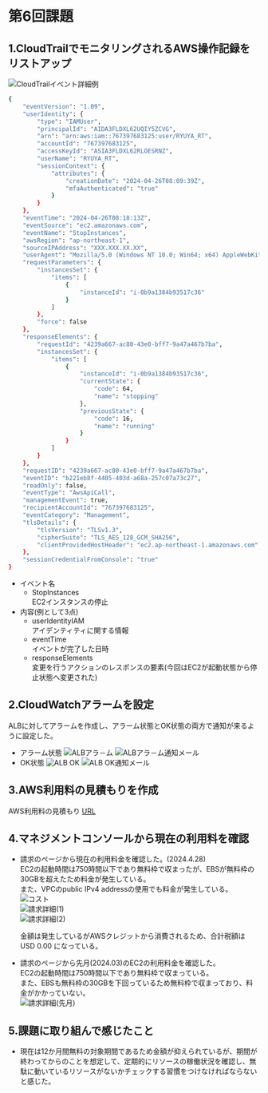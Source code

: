 # 第6回課題
## 1.CloudTrailでモニタリングされるAWS操作記録をリストアップ
![CloudTrailイベント詳細例](images/lecture06imgs/cloudtrail_for_lecture06.png)
```sh
{
    "eventVersion": "1.09",
    "userIdentity": {
        "type": "IAMUser",
        "principalId": "AIDA3FLDXL62UQIY5ZCVG",
        "arn": "arn:aws:iam::767397683125:user/RYUYA_RT",
        "accountId": "767397683125",
        "accessKeyId": "ASIA3FLDXL62RLOESRNZ",
        "userName": "RYUYA_RT",
        "sessionContext": {
            "attributes": {
                "creationDate": "2024-04-26T08:09:39Z",
                "mfaAuthenticated": "true"
            }
        }
    },
    "eventTime": "2024-04-26T08:18:13Z",
    "eventSource": "ec2.amazonaws.com",
    "eventName": "StopInstances",
    "awsRegion": "ap-northeast-1",
    "sourceIPAddress": "XXX.XXX.XX.XX",
    "userAgent": "Mozilla/5.0 (Windows NT 10.0; Win64; x64) AppleWebKit/537.36 (KHTML, like Gecko) Chrome/124.0.0.0 Safari/537.36",
    "requestParameters": {
        "instancesSet": {
            "items": [
                {
                    "instanceId": "i-0b9a1384b93517c36"
                }
            ]
        },
        "force": false
    },
    "responseElements": {
        "requestId": "4239a667-ac80-43e0-bff7-9a47a467b7ba",
        "instancesSet": {
            "items": [
                {
                    "instanceId": "i-0b9a1384b93517c36",
                    "currentState": {
                        "code": 64,
                        "name": "stopping"
                    },
                    "previousState": {
                        "code": 16,
                        "name": "running"
                    }
                }
            ]
        }
    },
    "requestID": "4239a667-ac80-43e0-bff7-9a47a467b7ba",
    "eventID": "b221eb8f-4405-403d-a68a-257c07a73c27",
    "readOnly": false,
    "eventType": "AwsApiCall",
    "managementEvent": true,
    "recipientAccountId": "767397683125",
    "eventCategory": "Management",
    "tlsDetails": {
        "tlsVersion": "TLSv1.3",
        "cipherSuite": "TLS_AES_128_GCM_SHA256",
        "clientProvidedHostHeader": "ec2.ap-northeast-1.amazonaws.com"
    },
    "sessionCredentialFromConsole": "true"
}
```

- イベント名
  - StopInstances  
        EC2インスタンスの停止
- 内容(例として3点)
  - userIdentityIAM  
        アイデンティティに関する情報
  - eventTime  
        イベントが完了した日時
  - responseElements  
        変更を行うアクションのレスポンスの要素(今回はEC2が起動状態から停止状態へ変更された)
  
  
## 2.CloudWatchアラームを設定
ALBに対してアラームを作成し、アラーム状態とOK状態の両方で通知が来るように設定した。
- アラーム状態
![ALBアラ－ム](images/lecture06imgs/ALB_alarm.png)
![ALBアラ－ム通知メール](images/lecture06imgs/ALB_alarm_mail.png)
- OK状態
![ALB OK](images/lecture06imgs/ALB_OK.png)
![ALB OK通知メール](images/lecture06imgs/ALB_OK_mail.png)
  
  
## 3.AWS利用料の見積もりを作成
AWS利用料の見積もり [URL](https://calculator.aws/#/estimate?id=6931555d537df7b1f7d275b482cd82405d7a4d1a)
  
  
## 4.マネジメントコンソールから現在の利用料を確認
- 請求のページから現在の利用料金を確認した。(2024.4.28)  
      EC2の起動時間は750時間以下であり無料枠で収まったが、EBSが無料枠の30GBを超えたため料金が発生している。  
      また、VPCのpublic IPv4 addressの使用でも料金が発生している。  
      ![コスト](images/lecture06imgs/20240428_cost.png)  
      ![請求詳細(1)](images/lecture06imgs/20240428_costdetail(1).png)  
      ![請求詳細(2)](images/lecture06imgs/20240428_costdetail(2).png)  

    金額は発生しているがAWSクレジットから消費されるため、合計税額は USD 0.00 になっている。

- 請求のページから先月(2024.03)のEC2の利用料金を確認した。  
      EC2の起動時間は750時間以下であり無料枠で収まっている。  
      また、EBSも無料枠の30GBを下回っているため無料枠で収まっており、料金がかかっていない。  
      ![請求詳細(先月)](images/lecture06imgs/202403_costdetail.png)  
  
  
## 5.課題に取り組んで感じたこと
- 現在は12か月間無料の対象期間であるため金額が抑えられているが、期間が終わってからのことを想定して、定期的にリソースの稼働状況を確認し、無駄に動いているリソースがないかチェックする習慣をつけなければならないと感じた。